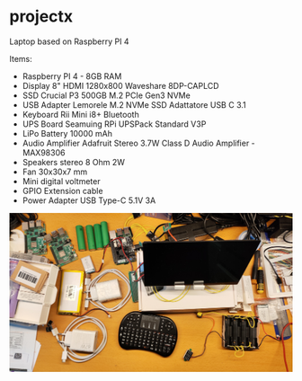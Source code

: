 # projectx
Laptop based on Raspberry PI 4

Items:
- Raspberry PI 4 - 8GB RAM
- Display 8" HDMI 1280x800 Waveshare ‎8DP-CAPLCD
- SSD Crucial P3 500GB M.2 PCIe Gen3 NVMe
- USB Adapter Lemorele M.2 NVMe SSD Adattatore USB C 3.1
- Keyboard Rii Mini i8+ Bluetooth
- UPS Board Seamuing RPi UPSPack Standard V3P
- LiPo Battery 10000 mAh
- Audio Amplifier Adafruit Stereo 3.7W Class D Audio Amplifier - MAX98306
- Speakers stereo 8 Ohm 2W
- Fan 30x30x7 mm
- Mini digital voltmeter
- GPIO Extension cable
- Power Adapter USB Type-C 5.1V 3A

![alt text](https://github.com/alfredone78/projectx/blob/main/pictures/IMG_20230928_162109.jpg?raw=true)
